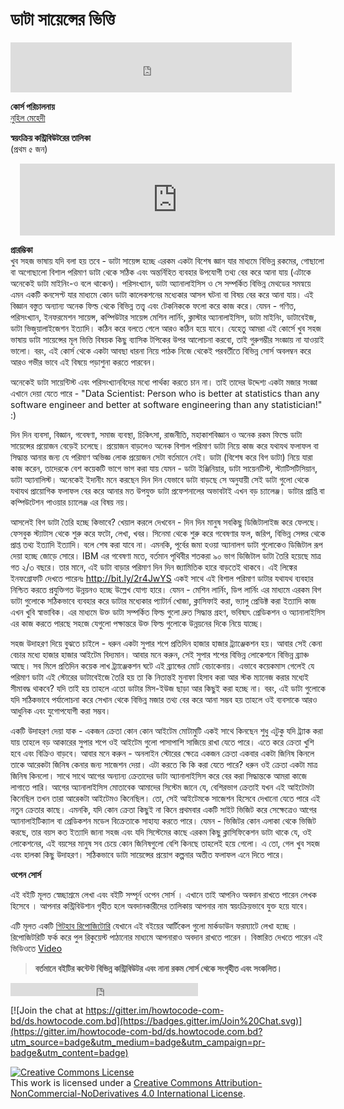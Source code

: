 # ডাটা সায়েন্সের ভিত্তি

<iframe src="https://www.facebook.com/plugins/like.php?href=https%3A%2F%2Fwww.facebook.com%2Fhowtocode.com.bd%2F&width=450&layout=standard&action=like&size=small&show_faces=true&share=true&height=80&appId=353725671441956" width="450" height="80" style="border:none;overflow:hidden" scrolling="no" frameborder="0" allowTransparency="true"></iframe>  

**কোর্স পরিচালনায়**   
[নুহিল মেহেদী](https://nuhil.net/)   

**স্বয়ংক্রিয় কন্ট্রিবিউটরের তালিকা**  
(প্রথম ৫ জন)  
<iframe scrolling="auto" frameborder="0" style="border:none; overflow:hidden; height:115px; width:100%; margin-left: 15;" allowTransparency="true" src="https://nuhil.github.io/api/contributions.html?repo=ds"></iframe>


**প্রারম্ভিকা**   
খুব সহজ ভাষায় যদি বলা হয় তবে - ডাটা সায়েন্স হচ্ছে এরকম একটা বিশেষ জ্ঞান যার মাধ্যমে বিভিন্ন রকমের, গোছালো বা অগোছালো বিশাল পরিমাণ ডাটা থেকে সঠিক এবং অন্তর্নিহিত ব্যবহার উপযোগী তথ্য বের করে আনা যায় (এটাকে অনেকেই ডাটা মাইনিং-ও বলে থাকেন)। পরিসংখ্যান, ডাটা অ্যানালাইসিস ও সে সম্পর্কিত বিভিন্ন মেথডের সমন্বয়ে এমন একটি কনসেপ্ট যার মাধ্যমে কোন ডাটা কালেকশনের মধ্যেকার আসল ঘটনা বা বিষয় বের করে আনা যায়। এই বিজ্ঞান বস্তুত অন্যান্য অনেক ফিল্ড থেকে বিভিন্ন তত্ত্ব এবং টেকনিককে ফলো করে কাজ করে। যেমন - গণিত, পরিসংখ্যান, ইনফরমেশন সায়েন্স, কম্পিউটার সায়েন্স মেশিন লার্নিং, ক্লাস্টার অ্যানালাইসিস, ডাটা মাইনিং, ডাটাবেইজ, ডাটা ভিজুয়ালাইজেশন ইত্যাদি। কঠিন করে বলতে গেলে আরও কঠিন হয়ে যাবে। যেহেতু আমরা এই কোর্সে খুব সহজ ভাষায় ডাটা সায়েন্সের মূল ভিত্তি বিষয়ক কিছু ব্যাসিক টপিকের উপর আলোচনা করবো, তাই গুরুগম্ভীর সংজ্ঞায় না যাওয়াই ভালো। বরং, এই কোর্স থেকে একটা আবছা ধারনা নিয়ে পাঠক নিজে থেকেই পরবর্তীতে বিভিন্ন সোর্স অবলম্বন করে আরও গভীর ভাবে এই বিষয়ে পড়াশুনা করতে পারবেন। 

অনেকেই ডাটা সায়েন্টিস্ট এবং পরিসংখ্যানবিদের মধ্যে পার্থক্য করতে চান না। তাই তাদের উদ্দেশ্য একটা মজার সংজ্ঞা এখানে দেয়া যেতে পারে - "Data Scientist: Person who is better at statistics than any software engineer and better at software engineering than any statistician!" :)

দিন দিন ব্যবসা, বিজ্ঞান, গবেষণা, সমাজ ব্যবস্থা, চিকিৎসা, রাজনীতি, মহাকাশবিজ্ঞান ও অনেক রকম ফিল্ডে ডাটা সায়েন্সের প্রয়োজন বেড়েই চলেছে। প্রয়োজন বাড়লেও অনেক বিশাল পরিমাণ ডাটা নিয়ে কাজ করে যথাযথ ফলাফল বা সিদ্ধান্ত আনার জন্য যে পরিমাণ অভিজ্ঞ লোক প্রয়োজন সেটা বর্তমানে নেই। ডাটা (বিশেষ করে বিগ ডাটা) নিয়ে যারা কাজ করেন, তাদেরকে বেশ কয়েকটি ভাগে ভাগ করা যায় যেমন - ডাটা ইঞ্জিনিয়ার, ডাটা সায়েনটিস্ট, স্ট্যাটিসটিসিয়ান, ডাটা অ্যানালিস্ট। অনেকেই ইদানীং মনে করছেন দিন দিন যেভাবে ডাটা বাড়ছে সে অনুযায়ী সেই ডাটা গুলো থেকে যথাযথ প্রায়োগিক ফলাফল বের করে আনার মত উপযুক্ত ডাটা প্রফেশনালের অভাবটাই এখন বড় চ্যালেঞ্জ। ডাটার প্রাপ্তি বা কম্পিউটেশন পাওয়ার চ্যালেঞ্জ এর বিষয় নয়।   

আসলেই বিগ ডাটা তৈরি হচ্ছে কিভাবে? খেয়াল করলে দেখবেন - দিন দিন মানুষ সবকিছু ডিজিটালাইজ করে ফেলছে। ফেসবুক স্ট্যাটাস থেকে শুরু করে ফটো, লেখা, খবর। সিনেমা থেকে শুরু করে গবেষণার ফল, জরিপ, বিভিন্ন সেন্সর থেকে প্রাপ্ত তথ্য ইত্যাদি ইত্যাদি। বলে শেষ করা যাবে না। এমনকি, পূর্বের জমা হওয়া অ্যানালগ ডাটা গুলোকেও ডিজিটাল রূপ দেয়া হচ্ছে জোড়ে সোরে। IBM এর গবেষণা মতে, বর্তমান পৃথিবীর শতকরা ৯০ ভাগ ডিজিটাল ডাটা তৈরি হয়েছে মাত্র গত ২/৩ বছরে। তার মানে, এই ডাটা বাড়ার পরিমাণ দিন দিন জ্যামিতিক হারে বাড়তেই থাকবে। এই লিঙ্কের ইনফগ্রোফটি দেখতে পারেনঃ http://bit.ly/2r4JwYS একই সাথে এই বিশাল পরিমাণ ডাটার যথাযথ ব্যবহার নিশ্চিত করতে প্রযুক্তিগত উন্নয়নও হচ্ছে উল্লেখ যোগ্য হারে। যেমন - মেশিন লার্নিং, ডিপ লার্নিং এর মাধ্যমে এরকম বিগ ডাটা গুলোকে সঠিকভাবে ব্যবহার করে ডাটার মধ্যেকার প্যাটার্ন খোজা, ক্লাসিফাই করা, ভ্যালু প্রেডিক্ট করা ইত্যাদি কাজ এখন খুবি স্বাভাবিক। এর মাধ্যমে উক্ত ডাটা সম্পর্কিত ফিল্ড গুলো দ্রুত সিদ্ধান্ত গ্রহণ, ভবিষ্যৎ প্রেডিকশন ও অ্যানালাইসিস এর কাজ করতে পারছে সহজে যেগুলো পক্ষান্তরে উক্ত ফিল্ড গুলোকে উন্নয়নের দিকে নিয়ে যাচ্ছে।   

সহজ উদাহরণ দিয়ে বুঝতে চাইলে - ধরুন একটা সুপার শপে প্রতিদিন হাজার হাজার ট্র্যাঞ্জেকশন হয়। আবার সেই কেনা বেচার মধ্যে হাজার হাজার আইটেম বিদ্যমান। আবার মনে করুন, সেই সুপার শপের বিভিন্ন লোকেশনে বিভিন্ন ব্র্যাঞ্চ আছে। সব মিলে প্রতিদিন কয়েক লাখ ট্র্যাঞ্জেকশন ঘটে এই ব্র্যান্ডের মোট বেচাকেনায়। এভাবে কয়েকমাস গেলেই যে পরিমাণ ডাটা এই স্টোরের ডাটাবেইজে তৈরি হয় তা কি নিতান্তই মুনাফা হিসাব করা আর স্টক ম্যানেজ করার মধ্যেই সীমাবদ্ধ থাকবে? যদি তাই হয় তাহলে এতো ডাটার মিস-ইউজ ছাড়া আর কিছুই করা হচ্ছে না। বরং, এই ডাটা গুলোকে যদি সঠিকভাবে পর্যালোচনা করে সেখান থেকে বিভিন্ন মজার তথ্য বের করে আনা সম্ভব হয় তাহলে ওই ব্যবসাকে আরও আধুনিক এবং যুগোপযোগী করা সম্ভব। 

একটি উদাহরণ দেয়া যাক - একজন ক্রেতা কোন কোন আইটেম মোটামুটি একই সাথে কিনছেন শুধু এটুকু যদি ট্র্যাক করা যায় তাহলে বড় আকারের সুপার শপে ওই আইটেম গুলো পাসাপাশি সাজিয়ে রাখা যেতে পারে। এতে করে ক্রেতা খুশি হবে এবং বিক্রিও বাড়বে। আবার মনে করুন - অনলাইন স্টোরের ক্ষেত্রে একজন ক্রেতা একবার একটা জিনিষ কিনলে তাকে আরেকটা জিনিষ কেনার জন্য সাজেশন দেয়া। এটা করতে কি কি করা যেতে পারে? ধরুন ওই ক্রেতা একটা মাত্র জিনিষ কিনলো। সাথে সাথে আগের অন্যান্য ক্রেতাদের ডাটা অ্যানালাইসিস করে বের করা সিদ্ধান্তকে আমরা কাজে লাগাতে পারি। আগের অ্যানালাইসিস মোতাবেক আমাদের সিস্টেম জানে যে, বেশিরভাগ ক্রেতাই যখন এই আইটেমটা কিনেছিল তখন তারা আরেকটা আইটেমও কিনেছিল। তো, সেই আইটেমকে সাজেশন হিসেবে দেখানো যেতে পারে এই নতুন ক্রেতার কাছে। এমনকি, যদি কোন ক্রেতা কিছুই না কিনে প্রথমবার একটি সাইট ভিজিট করে সেক্ষেত্রেও আগের অ্যানালাইটিক্যাল বা প্রেডিকশন মডেল বিক্রেতাকে সাহায্য করতে পারে। যেমন - ভিজিটর কোন এলাকা থেকে ভিজিট করছে, তার বয়স কত ইত্যাদি জানা সহজ এবং যদি সিস্টেমের কাছে এরকম কিছু ক্লাসিফিকেশন ডাটা থাকে যে, ওই লোকেশনের, এই বয়সের মানুষ সব চেয়ে কোন জিনিষগুলো বেশি কিনছে তাহলেই হয়ে গেলো। এ তো, গেল খুব সহজ এবং হালকা কিছু উদাহরণ। সঠিকভাবে ডাটা সায়েন্সের প্রয়োগ কল্পনার অতীত ফলাফল এনে দিতে পারে। 

**ওপেন সোর্স**

এই বইটি মূলত স্বেচ্ছাশ্রমে লেখা এবং বইটি সম্পূর্ন ওপেন সোর্স । এখানে তাই আপনিও অবদান রাখতে পারেন লেখক হিসেবে । আপনার কন্ট্রিবিউশান গৃহীত হলে অবদানকারীদের তালিকায় আপনার নাম স্বয়ংক্রিয়ভাবে যুক্ত হয়ে যাবে।  

এটি মূলত একটি [গিটহাব রিপোজিটোরি](https://github.com/howtocode-com-bd/ds.howtocode.com.bd)  যেখানে এই বইয়ের আর্টিকেল গুলো মার্কডাউন ফরম্যাটে লেখা হচ্ছে । রিপোজিটরিটি ফর্ক করে পুল রিকুয়েস্ট পাঠানোর মাধ্যমে আপনারাও অবদান রাখতে পারেন । বিস্তারিত দেখতে পারেন এই ভিডিওতে  [Video](http://blog.howtocode.com.bd/?p=32)

> **বর্তমানে বইটির কন্টেন্ট বিভিন্ন কন্ট্রিবিউটর এবং নানা রকম সোর্স থেকে সংগৃহীত এবং সংকলিত।**

<iframe src="https://www.facebook.com/plugins/like.php?href=http%3A%2F%2Fds.howtocode.com.bd&amp;width&amp;layout=button_count&amp;action=like&amp;show_faces=false&amp;share=true&amp;height=21&amp;appId=353725671441956" scrolling="no" frameborder="0" style="border:none; overflow:hidden; height:21px;" allowTransparency="true"></iframe>   

[![Join the chat at https://gitter.im/howtocode-com-bd/ds.howtocode.com.bd](https://badges.gitter.im/Join%20Chat.svg)](https://gitter.im/howtocode-com-bd/ds.howtocode.com.bd?utm_source=badge&utm_medium=badge&utm_campaign=pr-badge&utm_content=badge)

<a rel="license" href="http://creativecommons.org/licenses/by-nc-nd/4.0/"><img alt="Creative Commons License" style="border-width:0" src="https://i.creativecommons.org/l/by-nc-nd/4.0/88x31.png" /></a><br />This work is licensed under a <a rel="license" href="http://creativecommons.org/licenses/by-nc-nd/4.0/">Creative Commons Attribution-NonCommercial-NoDerivatives 4.0 International License</a>.
